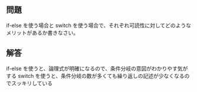 ## 問題

if-else を使う場合と switch を使う場合で、それぞれ可読性に対してどのようなメリットがあるか書きなさい。

## 解答

if-else を使うと、論理式が明確になるので、条件分岐の意図がわかりやす気がする
switch を使うと、条件分岐の数が多くても繰り返しの記述が少なくなるのでスッキリしている
